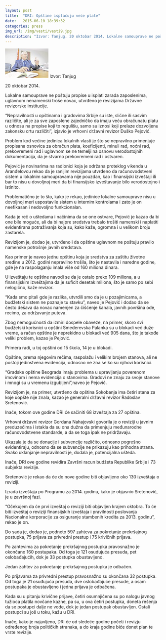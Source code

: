 ```yaml
---
layout: post
title:  "DRI: Opštine isplaćuju veće plate"
date:   2015-06-10 18:39:32
categories: press
img_url: /img/vesti/vesti9.jpg
description: "Izvor: Tanjug. 20 oktobar 2014. Lokalne samouprave ne poštuju propise u isplati zarada zaposlenima, uglavnom nenamenski troše novac, utvrđeno je revizijama Državne revizorske institucije.Nepravilnosti u opštinama i gradovima Srbije su iste, slične ili sasvim različite, ali je za sve zaposlene zajedničko da imaju veću obračunatu platu u odnosu na propise koji to regulišu, samo su iznosi koji prelaze dozvoljenu zakonsku crtu različiti”, izjavio je vrhovni državni revizor Duško Pejović."
---
```

<img src="/img/vesti/vesti9.jpg"/>
Izvor: Tanjug


20 oktobar 2014.


Lokalne samouprave ne poštuju propise u isplati zarada zaposlenima, uglavnom nenamenski troše novac, utvrđeno je revizijama Državne revizorske institucije.

“Nepravilnosti u opštinama i gradovima Srbije su iste, slične ili sasvim različite, ali je za sve zaposlene zajedničko da imaju veću obračunatu platu u odnosu na propise koji to regulišu, samo su iznosi koji prelaze dozvoljenu zakonsku crtu različiti”, izjavio je vrhovni državni revizor Duško Pejović.

Problem kod većine jedinica lokalnih vlasti je što se nepravilno primenjuje propisana osnovica za obračun plata, koeficijenti, minuli rad, noćni rad, prekovremeni rad i uglavnom se ne temelji na osnovu verodostojnih dokumentacija, da je stvarno prekovremeni rad i ostvaren. 

Pejović je novinarima na radionici koja je održana proteklog vikenda u Aranđelovcu rekao da je ranijim revizijama utvrđeno da računovodstveni sistem u lokalnim samoupravama nije pouzdan, kao i finansijski izveštaji ili bar to nisu u dovoljnoj meri da bi finansijsko izveštavanje bilo verodostojno i istinito.

Problematično je to što, kako je rekao, jedinice lokalne samouprave nisu u dovoljnoj meri uspostavile sistem u internim kontrolama i zato je on neefikasan i nedovoljno funkcionalan. 

Kada je reč o uštedama i načinima da se one ostvare, Pejović je kazao da bi one bile moguće, ali da bi najpre sredstva trebalo trošiti namenski i naplatiti evidentirana potraživanja koja su, kako kaže, ogromna i u velikom broju zastarela.

Revizijom je, dodao je, utvrđeno i da opštine uglavnom ne poštuju pravilo namenske potrošnje javnih sredstava. 

Kao primer je naveo jednu opštinu koja je sredstva za zaštitu životne sredine u 2012. godini nepravilno trošila, što je nastavila i naredne godine, gde je na raspolaganju imala više od 160 miliona dinara.

U izveštaju te opštine navodi se da je ostalo preko 109 miliona, a u finansijskim izveštajima da je suficit desetak miliona, što je samo po sebi nelogično, kaže revizor.

“Kada smo pitali gde je razlika, utvrdili smo da je u pozajimicama, a budžetski sistem ne poznaje tu stavku”, naveo je Pejović i dodao da se često dešava da novac namenjen za čišćenje kanala, javnih površina ode, recimo, za održavanje puteva.

Zbog nemogućnosti da izmiri dospele obaveze, na primer, skoro svi budžetski korisnici u opštini Smederevska Palanka su u blokadi već duže vreme, a račun opštine je neprekidno u blokadi već 905 dana, što je takođe veliki problem, kazao je Pejović.

Primera radi, u toj opštini od 15 škola, 14 je u blokadi.

Opštine, prema njegovim rečima, raspolažu i velikim brojem stanova, ali ne postoji jedinstvena evidencija, odnosno ne zna se ko su njihovi korisnici.

“Gradske opštine Beograda imaju problema u upravljanju poverenom imovinom i nema evidencija o stanovima. Gradovi ne znaju za svoje stanove i mnogi su u vremenu izgubljeni”,naveo je Pejović.

Revizijom je, na primer, utvrđeno da opština Sokobanja ima četiri stana za koje uopšte nije znala, kazao je generalni državni revizor Radoslav Sretenović.

Inače, tokom ove godine DRI će sačiniti 68 izveštaja za 27 opština.

Vrhovni državni revizor Gordana Nahajovski govorila je o reviziji u javnim preduzećima i istakla da su ona dužna da primenjuju međunarodne računovodstvene standarde, a da se toga ipak ne pridržavaju.

Ukazala je da se donacije i subvencije različito, odnosno pogrešno evidentiraju, odnosno da se subvencije ne prikazuju kao prihodna strana. Svako uklanjanje nepravilnosti je, dodala je, potencijalna ušteda.

Inače, DRI ove godine revidira Završni racun budžeta Republike Srbije i 73 subjekta revizije.

Sretenović je rekao da će do nove godine biti objavljeno oko 130 izveštaja o reviziji. 

Izrada izveštaja po Programu za 2014. godinu, kako je objasnio Sretenović, je u završnoj fazi.

“Očekujem da će prvi izveštaj o reviziji biti objavljen krajem oktobra. To će biti izveštaj o reviziji finansijskih izveštaja i pravilnosti poslovanja Nacionalne korporacije za osiguranje stambenih kredita za 2013. godinu”, rekao je on.

Do sada je, dodao je, podneto 597 zahteva za pokretanje prekršajnog postupka, 75 prijava za privredni prestup i 75 krivičnih prijava.

Po zahtevima za pokretanje prekršajnog postupka pravosnažno je okončano 160 postupaka. Od toga je 121 osudujuća presuda, pet oslobađajućih, dok je 33 postupka obustavljeno.

Jedan zahtev za pokretanje prekršajnog postupka je odbačen.

Po prijavama za privredni prestup pravosnažno su okončana 32 postupka. Od toga je 21 osuđujuća presuda, dve oslobađajuće presude, a osam postupaka je obustavljeno i jedna prijava je odbačena.

Kada su u pitanju krivične prijave, četiri osumnjičena su po nalogu javnog tužioca platila novčane kazne, pa su, u ova četiri postupka, doneta rešenja da se postupci dalje ne vode, dok je jedan postupak obustavljen. Ostali postupci su još u toku, kažu u DRI.

Inače, kako je najavljeno, DRI će od sledeće godine početi i revizju određenog broja političkih stranaka, a do kraja godine biće donet plan te vrste revizije.